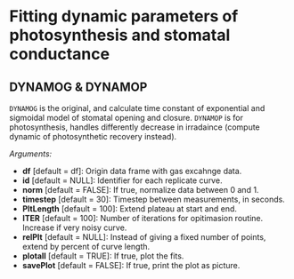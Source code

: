 # Fitting dynamic parameters of photosynthesis and stomatal conductance

## DYNAMOG & DYNAMOP
`DYNAMOG` is the original, and calculate time constant of exponential and sigmoidal model of stomatal opening and closure. 
`DYNAMOP` is for photosynthesis, handles differently decrease in irradaince (compute dynamic of photosynthetic recovery instead).  

_Arguments:_  
- **df** [default = df]: Origin data frame with gas excahnge data.  
- **id** [default = NULL]: Identifier for each replicate curve.  
- **norm** [default = FALSE]: If true, normalize data between 0 and 1.  
- **timestep** [default = 30]: Timestep between measurements, in seconds.  
- **PltLength** [default = 100]: Extend plateau at start and end.  
- **ITER** [default = 100]: Number of iterations for opitimasion routine. Increase if very noisy curve.  
- **relPlt** [default = NULL]: Instead of giving a fixed number of points, extend by percent of curve length.    
- **plotall** [default = TRUE]: If true, plot the fits.  
- **savePlot** [default = FALSE]: If true, print the plot as picture.  
